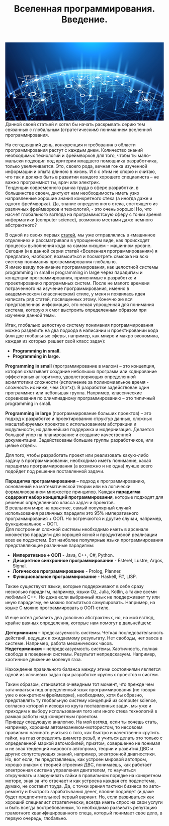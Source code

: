 ﻿---
layout: post
title: Вселенная программирования. Введение.
category: universe
---
![](/image/post-2020-12-25/1.png)
Данной своей статьей я хотел бы начать раскрывать серию тем связанных с глобальным (стратегическим) пониманием вселенной программирования. 

На сегодняшний день, конкуренция и требования в области программирования растут с каждым днем. Количество знаний необходимых технологий и фреймворков для того, чтобы ты мало-мальски подходил под критерии младшего помощника разработчика, только увеличивается. Это, своего рода, вечная гонка изученной информации и опыта длиною в жизнь. И я с этим не спорю и считаю, что так и должно быть в развитии каждого хорошего специалиста – не важно программист ты, врач или электрик.  
Тенденции современного рынка труда в сфере разработки, в большинстве своем, диктуют нам необходимость иметь узко направленные хорошие знания конкретного стека (а иногда даже и одного фреймворка). Да, знание определенного стека, состоящего из различных фреймворков и технологий, - это очень хорошо! Но, что насчет глобального взгляда на программистскую сферу с точки зрения информатики (computer science), возможно местами даже немного абстрактного?  

В одной из своих первых [статей](https://optima740.github.io/2020/02/17/go-to-stage-down/), мы уже отправлялись в «машинное отделение» и рассматривали в упрощенном виде, как происходят процессы выполнения кода на самом низшем – машинном уровне.  Сегодня (и в данной серии статей «Вселенная программирования») я предлагаю, наоборот, возвыситься и посмотреть свысока на всю систему понимания программирования глобально.  
Я имею ввиду понимание программирования, как целостной системы programming in small и programming in large через парадигмы и концепции программирования, применимые к разработке и проектированию программных систем. После не малого времени потраченного на изучение программирования, именно в академическом (классическом) стиле, у меня и появилась идея написать ряд статей, посвященных этому. Конечно же вся представленная информация, это некая упрощенная для понимания система, которую я смог выстроить определенным образом при изучении данной темы.  

Итак, глобально целостную систему понимания программирования можно разделить на два подхода в написании и проектировании кода (или две глобальные сферы, например, как микро и макро экономика, каждая из которых решает свой класс задач):

- **Programming in small.**
- **Programming in large.**  

**Programming in small** (программирование в малом) – это концепция, которая охватывает создание небольших программ или кодирование эффективных алгоритмов, удовлетворяющих определенной асимптотики сложности (исполнение за полиномиальное время - сложность их ниже, чем O(n^x)). В разработке задействован один программист или небольшая группа. Например, классические соревнования по олимпиадному программированию – это типичный programming in small.  

**Programming in large** (программирование больших проектов) – это подход к разработке и проектированию структур данных, сложных масштабируемых проектов с использованием абстракции и модульности, их дальнейшая поддержка и модернизация. Делается большой упор на планирование и создание качественной документации. Задействованы большие группы разработчиков, или целые отделы.  

Для того, чтобы разработать проект или реализовать какую-либо задачу в программировании, необходимо иметь понимание, какая парадигма программирования (а возможно и не одна) лучше всего подойдет под решение поставленной задачи.  

**Парадигма программирования** – подход к программированию, основанный на математической теории или на логически формализованном множестве принципов. Каждая **парадигма содержит набор концепций программирования**, которые подходят для решения определенного класса задач и проектов.  
В реальном мире на практике, самый популярный случай использования различных парадигм это 95% императивного программирования + ООП. Но встречаются и другие случаи, например, функциональное + ООП.  
Для построения сложной системы необходимо иметь в арсенале множество парадигм для хорошей ясной и продуктивной реализации всех ее подсистем. Вот наиболее популярные языки программирования представляющие различные парадигмы:  

- **Императивное + ООП** - Java, C++, C#, Python.
- **Дискретное синхронное программирование** - Esterel, Lustre, Argos, Signal.
- **Логическое программирование** - Prolog, Planner.
- **Функциональное программирование** - Haskell, F#, LISP.

Также существуют языки, которые поддерживают в себе сразу несколько парадигм, например, языки Oz, Julia, Kotlin, а также всеми любимый C++. 
Но даже если выбранный язык не поддерживает ту или иную парадигму, ее можно попытаться сэмулировать. Например, на языке C можно программировать в ООП-стиле.  

И еще хотел добавить два довольно абстрактных, но, на мой взгляд, крайне важных определения, которые нам помогут в дальнейшем:  

**Детерминизм** – предсказуемость системы. Четкая последовательность действий, ведущих к ожидаемому результату. Нет свободы, нет хаоса в системе. Например, работа механических часов.   
**Недетерминизм** – непредсказуемость системы. Хаотичность, полная свобода в поведении системы. Результат непредсказуем. Например, хаотичное движение молекул газа.  

Нахождение правильного баланса между этими состояниями является одной из ключевых задач при разработке крупных проектов и систем.  

Таким образом, становится очевидным тот момент, что прежде чем затачиваться под определенный язык программирования (не говоря уже о конкретном фреймворке), необходимо, хотя бы образно, представлять ту глобальную систему концепций из computer science, согласно которой и исходя из круга поставленных задач, мы уже и приходим к выбору использования того или иного стека технологий в рамках работы над конкретным проектом.  
Приведу следующую аналогию. На мой взгляд, если ты хочешь стать, например, хорошим автомехаником-мотористом, то несовсем правильно начинать учиться с того, как быстро и качественно крутить гайки, на глаз определять диаметр резьб, и учиться делать это только с определенной маркой автомобилей, приэтом, совершенно не понимая и не зная тенденций мирового автопрома, теории и развития ДВС и других сопутствующих знаний, например, электронной диагностики.  Но, вот если, ты представляешь, как устроен мировой автопром, хорошо знаком с теорией строения ДВС, понимаешь, как работает электронная система управления двигателем, то научиться откручивать и закручивать гайки в правильном порядке на конкретном моторе, зная за что отвечает и как устроена каждая его подсистема, думаю, не составит труда. Да, с точки зрения тактики бизнеса по авто-ремонту и быстрого зарабатывания денег, вполне подойдет (и даже будет предпочтительнее) первый вариант. Но, если развиваться как хороший специалист стратегически, всегда иметь спрос на свои услуги и быть всегда востребованным, то необходимо развивать репутацию грамотного квалифицированного спеца, который понимает свое дело, в первую очередь, глобально.













 






